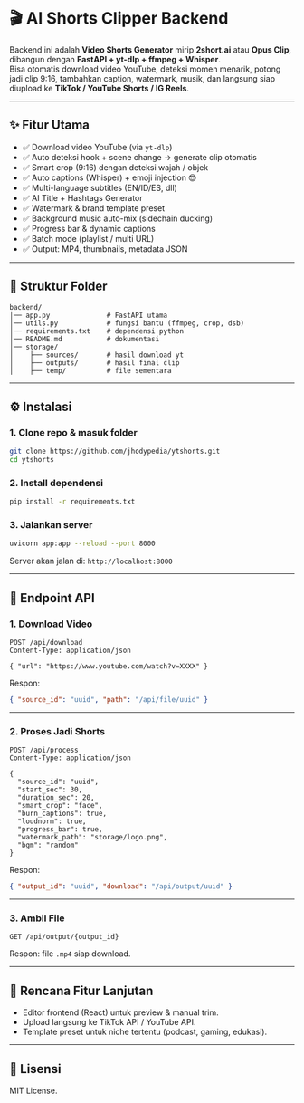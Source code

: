 # 🎬 AI Shorts Clipper Backend

Backend ini adalah **Video Shorts Generator** mirip **2short.ai** atau **Opus Clip**, dibangun dengan **FastAPI + yt-dlp + ffmpeg + Whisper**.  
Bisa otomatis download video YouTube, deteksi momen menarik, potong jadi clip 9:16, tambahkan caption, watermark, musik, dan langsung siap diupload ke **TikTok / YouTube Shorts / IG Reels**.

---

## ✨ Fitur Utama
- ✅ Download video YouTube (via `yt-dlp`)  
- ✅ Auto deteksi hook + scene change → generate clip otomatis  
- ✅ Smart crop (9:16) dengan deteksi wajah / objek  
- ✅ Auto captions (Whisper) + emoji injection 😎  
- ✅ Multi-language subtitles (EN/ID/ES, dll)  
- ✅ AI Title + Hashtags Generator  
- ✅ Watermark & brand template preset  
- ✅ Background music auto-mix (sidechain ducking)  
- ✅ Progress bar & dynamic captions  
- ✅ Batch mode (playlist / multi URL)  
- ✅ Output: MP4, thumbnails, metadata JSON  

---

## 📂 Struktur Folder
```
backend/
│── app.py              # FastAPI utama
│── utils.py            # fungsi bantu (ffmpeg, crop, dsb)
│── requirements.txt    # dependensi python
│── README.md           # dokumentasi
│── storage/
│    ├── sources/       # hasil download yt
│    ├── outputs/       # hasil final clip
│    ├── temp/          # file sementara
```

---

## ⚙️ Instalasi

### 1. Clone repo & masuk folder
```bash
git clone https://github.com/jhodypedia/ytshorts.git
cd ytshorts
```

### 2. Install dependensi
```bash
pip install -r requirements.txt
```

### 3. Jalankan server
```bash
uvicorn app:app --reload --port 8000
```
Server akan jalan di: `http://localhost:8000`

---

## 📡 Endpoint API

### 1. Download Video
```http
POST /api/download
Content-Type: application/json

{ "url": "https://www.youtube.com/watch?v=XXXX" }
```
Respon:
```json
{ "source_id": "uuid", "path": "/api/file/uuid" }
```

---

### 2. Proses Jadi Shorts
```http
POST /api/process
Content-Type: application/json

{
  "source_id": "uuid",
  "start_sec": 30,
  "duration_sec": 20,
  "smart_crop": "face",
  "burn_captions": true,
  "loudnorm": true,
  "progress_bar": true,
  "watermark_path": "storage/logo.png",
  "bgm": "random"
}
```
Respon:
```json
{ "output_id": "uuid", "download": "/api/output/uuid" }
```

---

### 3. Ambil File
```http
GET /api/output/{output_id}
```
Respon: file `.mp4` siap download.

---

## 🎯 Rencana Fitur Lanjutan
- Editor frontend (React) untuk preview & manual trim.  
- Upload langsung ke TikTok API / YouTube API.  
- Template preset untuk niche tertentu (podcast, gaming, edukasi).  

---

## 📝 Lisensi
MIT License.
